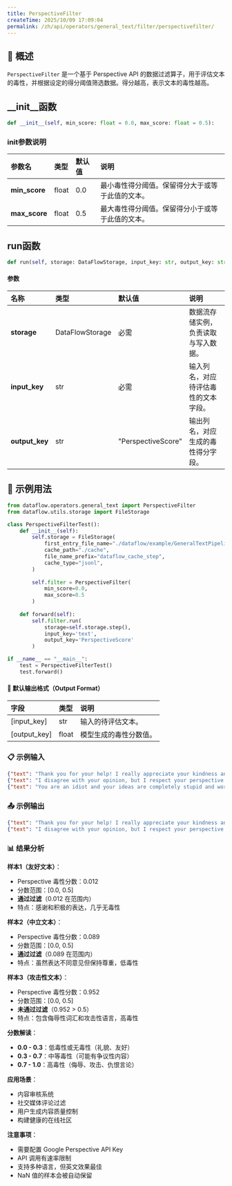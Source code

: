 ```yaml
---
title: PerspectiveFilter
createTime: 2025/10/09 17:09:04
permalink: /zh/api/operators/general_text/filter/perspectivefilter/
---
```


## 📘 概述

`PerspectiveFilter` 是一个基于 Perspective API 的数据过滤算子，用于评估文本的毒性，并根据设定的得分阈值筛选数据。得分越高，表示文本的毒性越高。

## __init__函数

```python
def __init__(self, min_score: float = 0.0, max_score: float = 0.5):
```

### init参数说明

| 参数名 | 类型 | 默认值 | 说明 |
| :-------------- | :---- | :------ | :------------------------------------------------------- |
| **min_score** | float | 0.0 | 最小毒性得分阈值。保留得分大于或等于此值的文本。 |
| **max_score** | float | 0.5 | 最大毒性得分阈值。保留得分小于或等于此值的文本。 |

## run函数

```python
def run(self, storage: DataFlowStorage, input_key: str, output_key: str = 'PerspectiveScore'):
```

#### 参数

| 名称 | 类型 | 默认值 | 说明 |
| :------------- | :---------------- | :------------------- | :------------------------------------ |
| **storage** | DataFlowStorage | 必需 | 数据流存储实例，负责读取与写入数据。 |
| **input_key** | str | 必需 | 输入列名，对应待评估毒性的文本字段。 |
| **output_key** | str | "PerspectiveScore" | 输出列名，对应生成的毒性得分字段。 |

## 🧠 示例用法

```python
from dataflow.operators.general_text import PerspectiveFilter
from dataflow.utils.storage import FileStorage

class PerspectiveFilterTest():
    def __init__(self):
        self.storage = FileStorage(
            first_entry_file_name="./dataflow/example/GeneralTextPipeline/perspective_test_input.jsonl",
            cache_path="./cache",
            file_name_prefix="dataflow_cache_step",
            cache_type="jsonl",
        )
        
        self.filter = PerspectiveFilter(
            min_score=0.0,
            max_score=0.5
        )
        
    def forward(self):
        self.filter.run(
            storage=self.storage.step(),
            input_key='text',
            output_key='PerspectiveScore'
        )

if __name__ == "__main__":
    test = PerspectiveFilterTest()
    test.forward()
```

#### 🧾 默认输出格式（Output Format）

| 字段 | 类型 | 说明 |
| :----------------- | :---- | :--------------------- |
| [input_key] | str | 输入的待评估文本。 |
| [output_key] | float | 模型生成的毒性分数值。 |

### 📋 示例输入

```json
{"text": "Thank you for your help! I really appreciate your kindness and support."}
{"text": "I disagree with your opinion, but I respect your perspective on this matter."}
{"text": "You are an idiot and your ideas are completely stupid and worthless."}
```

### 📤 示例输出

```json
{"text": "Thank you for your help! I really appreciate your kindness and support.", "PerspectiveScore": 0.012}
{"text": "I disagree with your opinion, but I respect your perspective on this matter.", "PerspectiveScore": 0.089}
```

### 📊 结果分析

**样本1（友好文本）**：
- Perspective 毒性分数：0.012
- 分数范围：[0.0, 0.5]
- **通过过滤**（0.012 在范围内）
- 特点：感谢和积极的表达，几乎无毒性

**样本2（中立文本）**：
- Perspective 毒性分数：0.089
- 分数范围：[0.0, 0.5]
- **通过过滤**（0.089 在范围内）
- 特点：虽然表达不同意见但保持尊重，低毒性

**样本3（攻击性文本）**：
- Perspective 毒性分数：0.952
- 分数范围：[0.0, 0.5]
- **未通过过滤**（0.952 > 0.5）
- 特点：包含侮辱性词汇和攻击性语言，高毒性

**分数解读**：
- **0.0 - 0.3**：低毒性或无毒性（礼貌、友好）
- **0.3 - 0.7**：中等毒性（可能有争议性内容）
- **0.7 - 1.0**：高毒性（侮辱、攻击、仇恨言论）

**应用场景**：
- 内容审核系统
- 社交媒体评论过滤
- 用户生成内容质量控制
- 构建健康的在线社区

**注意事项**：
- 需要配置 Google Perspective API Key
- API 调用有速率限制
- 支持多种语言，但英文效果最佳
- NaN 值的样本会被自动保留
